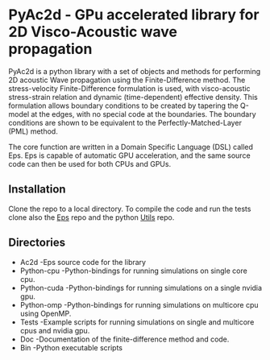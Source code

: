 #  PyAc2d - GPu accelerated library for 2D Visco-Acoustic wave propagation

PyAc2d is a python library with a set of objects and methods for performing
2D acoustic Wave propagation using the Finite-Difference method.
The stress-velocity Finite-Difference formulation is used, with visco-acoustic
stress-strain relation and dynamic (time-dependent) effective density.
This formulation allows boundary conditions to be created by tapering
the Q-model at the edges, with no special code at the boundaries.
The boundary conditions are shown to be equivalent to the 
Perfectly-Matched-Layer (PML) method.

The core function are written in a Domain Specific Language (DSL) 
called Eps.
Eps is capable of automatic GPU acceleration,
and the same source code can then be used for both CPUs and GPUs.

## Installation
Clone the repo to a local directory.
To compile the code and run the tests clone also the 
[Eps](https://github.com/barntsen/Eps.git) repo and the python
[Utils](https://github.com/barntsen/Utils.git) repo.

## Directories

 - Ac2d       -Eps source code for the library
 - Python-cpu -Python-bindings for running
                simulations on single core cpu.
 - Python-cuda -Python-bindings for running
                simulations on a single nvidia gpu.
 - Python-omp -Python-bindings for running
                simulations on multicore cpu using OpenMP.
 - Tests       -Example scripts for running simulations
                on single and multicore cpus and nvidia gpu.
 - Doc         -Documentation of the finite-difference method
                and code.
 - Bin         -Python executable scripts
